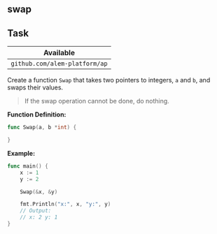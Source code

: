 ## swap

## Task

| Available                     |
| ----------------------------- |
| `github.com/alem-platform/ap` |

Create a function `Swap` that takes two pointers to integers, `a` and `b`, and swaps their values.

> If the swap operation cannot be done, do nothing.

**Function Definition:**

```go
func Swap(a, b *int) {

}
```

**Example:**

```go
func main() {
    x := 1
    y := 2

    Swap(&x, &y)

    fmt.Println("x:", x, "y:", y)
    // Output:
    // x: 2 y: 1
}
```
